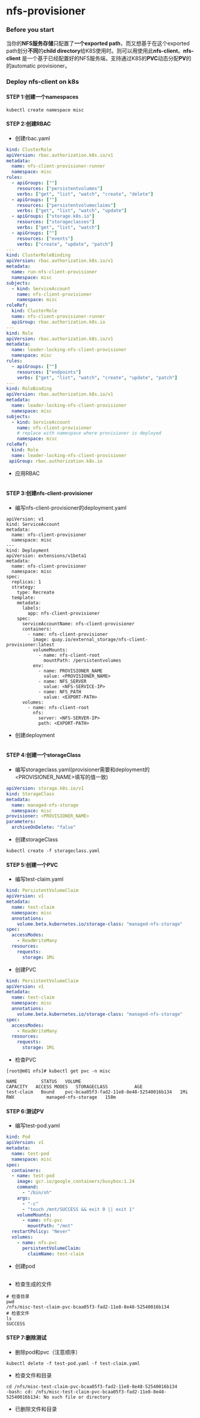 # nfs-provisioner

### Before you start

当你的**NFS服务存储**只配置了**一个exported path**，而又想基于在这个exported path划分**不同**的**child directory**给K8S使用时。则可以用使用此**nfs-client**。**nfs-client** 是一个基于已经配置好的NFS服务端，支持通过K8S的**PVC**动态分配**PV**的的automatic provisioner。

### Deploy nfs-client on k8s

#### STEP 1:创建一个namespaces

```shell
kubectl create namespace misc
```

#### STEP 2:创建RBAC

- 创建rbac.yaml

```yaml
kind: ClusterRole
apiVersion: rbac.authorization.k8s.io/v1
metadata:
  name: nfs-client-provisioner-runner
  namespace: misc
rules:
  - apiGroups: [""]
    resources: ["persistentvolumes"]
    verbs: ["get", "list", "watch", "create", "delete"]
  - apiGroups: [""]
    resources: ["persistentvolumeclaims"]
    verbs: ["get", "list", "watch", "update"]
  - apiGroups: ["storage.k8s.io"]
    resources: ["storageclasses"]
    verbs: ["get", "list", "watch"]
  - apiGroups: [""]
    resources: ["events"]
    verbs: ["create", "update", "patch"]
---
kind: ClusterRoleBinding
apiVersion: rbac.authorization.k8s.io/v1
metadata:
  name: run-nfs-client-provisioner
  namespace: misc
subjects:
  - kind: ServiceAccount
    name: nfs-client-provisioner
    namespace: misc
roleRef:
  kind: ClusterRole
  name: nfs-client-provisioner-runner
  apiGroup: rbac.authorization.k8s.io
---
kind: Role
apiVersion: rbac.authorization.k8s.io/v1
metadata:
  name: leader-locking-nfs-client-provisioner
  namespace: misc
rules:
  - apiGroups: [""]
    resources: ["endpoints"]
    verbs: ["get", "list", "watch", "create", "update", "patch"]
---
kind: RoleBinding
apiVersion: rbac.authorization.k8s.io/v1
metadata:
  name: leader-locking-nfs-client-provisioner
  namespace: misc
subjects:
  - kind: ServiceAccount
    name: nfs-client-provisioner
    # replace with namespace where provisioner is deployed
    namespace: misc
roleRef:
  kind: Role
  name: leader-locking-nfs-client-provisioner
 apiGroup: rbac.authorization.k8s.io
```

- 应用RBAC

```shell

```

#### STEP 3:创建nfs-client-provisioner

- 编写nfs-client-provisioner的deployment.yaml

```
apiVersion: v1
kind: ServiceAccount
metadata:
  name: nfs-client-provisioner
  namespace: misc
---
kind: Deployment
apiVersion: extensions/v1beta1
metadata:
  name: nfs-client-provisioner
  namespace: misc
spec:
  replicas: 1
  strategy:
    type: Recreate
  template:
    metadata:
      labels:
        app: nfs-client-provisioner
    spec:
      serviceAccountName: nfs-client-provisioner
      containers:
        - name: nfs-client-provisioner
          image: quay.io/external_storage/nfs-client-provisioner:latest
          volumeMounts:
            - name: nfs-client-root
              mountPath: /persistentvolumes
          env:
            - name: PROVISIONER_NAME
              value: <PROVISIONER_NAME>
            - name: NFS_SERVER
              value: <NFS-SERVICE-IP>
            - name: NFS_PATH
              value: <EXPORT-PATH>
      volumes:
        - name: nfs-client-root
          nfs:
            server: <NFS-SERVER-IP>
            path: <EXPORT-PATH>
```

- 创建deployment

```shell

```

#### STEP 4:创建一个storageClass

- 编写storageclass.yaml(provisioner需要和deployment的<PROVISIONER_NAME>填写的值一致)

```yaml
apiVersion: storage.k8s.io/v1
kind: StorageClass
metadata:
  name: managed-nfs-storage
  namespace: misc
provisioner: <PROVISIONER_NAME>
parameters:
  archiveOnDelete: "false"
```

- 创建storageClass

```shell
kubectl create -f storageclass.yaml
```

#### STEP 5:创建一个PVC

- 编写test-claim.yaml

```yaml
kind: PersistentVolumeClaim
apiVersion: v1
metadata:
  name: test-claim
  namespace: misc
  annotations:
    volume.beta.kubernetes.io/storage-class: "managed-nfs-storage"
spec:
  accessModes:
    - ReadWriteMany
  resources:
    requests:
      storage: 1Mi
```

- 创建PVC

```yaml
kind: PersistentVolumeClaim
apiVersion: v1
metadata:
  name: test-claim
  namespace: misc
  annotations:
    volume.beta.kubernetes.io/storage-class: "managed-nfs-storage"
spec:
  accessModes:
    - ReadWriteMany
  resources:
    requests:
      storage: 1Mi
```

- 检查PVC

```shell
[root@m01 nfs]# kubectl get pvc -n misc

NAME         STATUS   VOLUME                                     CAPACITY   ACCESS MODES   STORAGECLASS          AGE
test-claim   Bound    pvc-bcaa05f3-fad2-11e8-8e48-52540016b134   1Mi        RWX            managed-nfs-storage   158m
```

#### STEP 6:测试PV

- 编写test-pod.yaml

```yaml
kind: Pod
apiVersion: v1
metadata:
  name: test-pod
  namespace: misc
spec:
  containers:
  - name: test-pod
    image: gcr.io/google_containers/busybox:1.24
    command:
      - "/bin/sh"
    args:
      - "-c"
      - "touch /mnt/SUCCESS && exit 0 || exit 1"
    volumeMounts:
      - name: nfs-pvc
        mountPath: "/mnt"
  restartPolicy: "Never"
  volumes:
    - name: nfs-pvc
      persistentVolumeClaim:
        claimName: test-claim
```

- 创建pod

```

```

- 检查生成的文件

```shell
# 检查目录
pwd
/nfs/misc-test-claim-pvc-bcaa05f3-fad2-11e8-8e48-52540016b134
# 检查文件
ls
SUCCESS
```

#### STEP 7:删除测试

- 删除pod和pvc（注意顺序）

```shell
kubectl delete -f test-pod.yaml -f test-claim.yaml
```

- 检查文件和目录

```shell
cd /nfs/misc-test-claim-pvc-bcaa05f3-fad2-11e8-8e48-52540016b134
-bash: cd: /nfs/misc-test-claim-pvc-bcaa05f3-fad2-11e8-8e48-52540016b134: No such file or directory
```

- 已删除文件和目录
